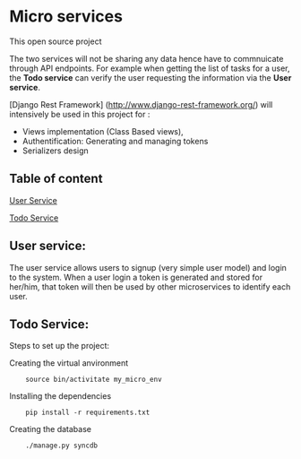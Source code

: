 # Micro services

This open source project 

The two services will not be sharing any data hence have to commnuicate through API endpoints. For example when getting the list of tasks for a user, the **Todo service** can verify the user requesting the information via the **User service**.


[Django Rest Framework] (http://www.django-rest-framework.org/) will intensively be used in this project for :

*	Views implementation (Class Based views),
*	Authentification: Generating and managing tokens
*	Serializers design

## Table of content

[User Service]()

[Todo Service]()

## User service:

The user service allows users to signup (very simple user model) and login to the system. When a user login a token is generated and stored for her/him, that token will then be used by other microservices to identify each user.



## Todo Service:

Steps to set up the project:

Creating the virtual anvironment

		source bin/activitate my_micro_env

Installing the dependencies

		pip install -r requirements.txt

Creating the database

		./manage.py syncdb


